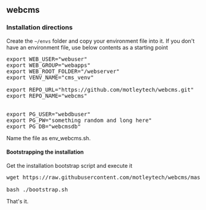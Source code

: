 ## webcms

### Installation directions

Create the <code>~/envs</code> folder and copy your environment file into it.
If you don't have an environment file, use below contents as a starting point

<pre>
export WEB_USER="webuser"
export WEB_GROUP="webapps"
export WEB_ROOT_FOLDER="/webserver"
export VENV_NAME="cms_venv"

export REPO_URL="https://github.com/motleytech/webcms.git"
export REPO_NAME="webcms"


export PG_USER="webdbuser"
export PG_PW="something random and long here"
export PG_DB="webcmsdb"
</pre>

Name the file as env_webcms.sh.

#### Bootstrapping the installation

Get the installation bootstrap script and execute it

<pre>
wget https://raw.githubusercontent.com/motleytech/webcms/master/setup/bootstrap.sh

bash ./bootstrap.sh
</pre>

That's it.